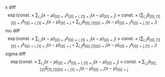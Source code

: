 x diff
$$
{\exp{\left({\text{const.} \times {\sum_{i, j}\left({{x} - {\mu}}\right)_{[0] = i}{\Lambda}_{[0] = i, [1] = j}\left({{x} - {\mu}}\right)_{[0] = j}}}\right)} \times {\text{const.} \times \left({{\sum_{i, j}{\delta_{[0], [1]}}_{[0] = i}{\Lambda}_{[0] = i, [1] = j}\left({{x} - {\mu}}\right)_{[0] = j}} + {\sum_{i, j}{\delta_{[0], [1]}}_{[0] = i}\left({{x} - {\mu}}\right)_{[0] = j}{\Lambda}_{[0] = j, [1] = i}}}\right)}}
$$
mu diff
$$
{\exp{\left({\text{const.} \times {\sum_{i, j}\left({{x} - {\mu}}\right)_{[0] = i}{\Lambda}_{[0] = i, [1] = j}\left({{x} - {\mu}}\right)_{[0] = j}}}\right)} \times {\text{const.} \times \left({{\sum_{i, j}{\delta_{[0], [1]}}_{[0] = i}{\Lambda}_{[0] = i, [1] = j}\left({{x} - {\mu}}\right)_{[0] = j}} + {\sum_{i, j}{\delta_{[0], [1]}}_{[0] = i}\left({{x} - {\mu}}\right)_{[0] = j}{\Lambda}_{[0] = j, [1] = i}}}\right)}}
$$
sigma diff
$$
{\exp{\left({\text{const.} \times {\sum_{i, j}\left({{x} - {\mu}}\right)_{[0] = i}{\Lambda}_{[0] = i, [1] = j}\left({{x} - {\mu}}\right)_{[0] = j}}}\right)} \times {\text{const.} \times {\sum_{i, j}{\delta_{[0], [2]}} {\delta_{[1], [3]}}_{[0] = i, [1] = j}\left({{x} - {\mu}}\right)_{[0] = i}\left({{x} - {\mu}}\right)_{[0] = j}}}}
$$